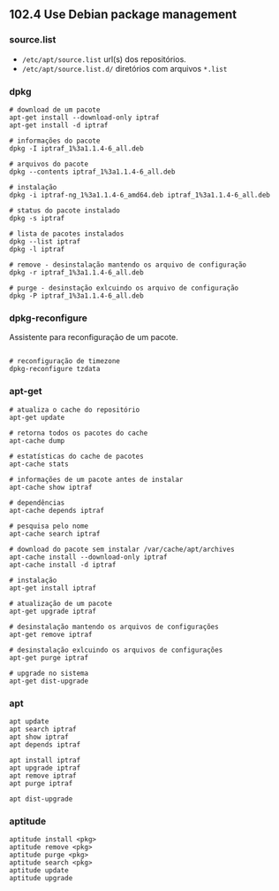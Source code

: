 ## 102.4 Use Debian package management

### source.list

* `/etc/apt/source.list` url(s) dos repositórios.
* `/etc/apt/source.list.d/` diretórios com arquivos `*.list`

### dpkg

```shell
# download de um pacote
apt-get install --download-only iptraf
apt-get install -d iptraf

# informações do pacote
dpkg -I iptraf_1%3a1.1.4-6_all.deb

# arquivos do pacote
dpkg --contents iptraf_1%3a1.1.4-6_all.deb

# instalação
dpkg -i iptraf-ng_1%3a1.1.4-6_amd64.deb iptraf_1%3a1.1.4-6_all.deb

# status do pacote instalado
dpkg -s iptraf

# lista de pacotes instalados
dpkg --list iptraf
dpkg -l iptraf

# remove - desinstalação mantendo os arquivo de configuração
dpkg -r iptraf_1%3a1.1.4-6_all.deb

# purge - desinstação exlcuindo os arquivo de configuração
dpkg -P iptraf_1%3a1.1.4-6_all.deb
```

### dpkg-reconfigure

Assistente para reconfiguração de um pacote.

```shell

# reconfiguração de timezone
dpkg-reconfigure tzdata
```

### apt-get

```shell
# atualiza o cache do repositório
apt-get update

# retorna todos os pacotes do cache
apt-cache dump

# estatísticas do cache de pacotes
apt-cache stats

# informações de um pacote antes de instalar
apt-cache show iptraf

# dependências
apt-cache depends iptraf

# pesquisa pelo nome
apt-cache search iptraf

# download do pacote sem instalar /var/cache/apt/archives
apt-cache install --download-only iptraf
apt-cache install -d iptraf

# instalação
apt-get install iptraf

# atualização de um pacote
apt-get upgrade iptraf

# desinstalação mantendo os arquivos de configurações
apt-get remove iptraf

# desinstalação exlcuindo os arquivos de configurações
apt-get purge iptraf

# upgrade no sistema
apt-get dist-upgrade
```


### apt

```
apt update
apt search iptraf
apt show iptraf
apt depends iptraf

apt install iptraf
apt upgrade iptraf
apt remove iptraf
apt purge iptraf

apt dist-upgrade
```

### aptitude

```
aptitude install <pkg>
aptitude remove <pkg>
aptitude purge <pkg>
aptitude search <pkg>
aptitude update
aptitude upgrade
```
